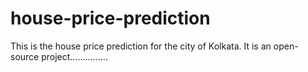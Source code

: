 # house-price-prediction

This is the house price prediction for the city of Kolkata. It is an open-source project...............

